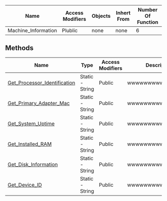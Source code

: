 



| Name | Access Modifiers | Objects | Inhert From | Number Of Function |
| ---- | ---------------- | ------- | ----------- | ------------------ |
| Machine_Information |      Plublic     | none |    none     |        6           |






## Methods


| Name | Type | Access Modifiers | Description |
| ---- | ---- | ---------------- | ----------- |
| [Get_Processor_Identification]() | Static - String | Public | wwwwwwwwwwwwwwww |
| [Get_Primary_Adapter_Mac]() | Static - String | Public | wwwwwwwwwwwwwwww |
| [Get_System_Uptime]() | Static - String | Public | wwwwwwwwwwwwwwww |
| [Get_Installed_RAM]() | Static - String | Public | wwwwwwwwwwwwwwww |
| [Get_Disk_Information]() | Static - String | Public | wwwwwwwwwwwwwwww |
| [Get_Device_ID]() | Static - String | Public | wwwwwwwwwwwwwwww |
	



